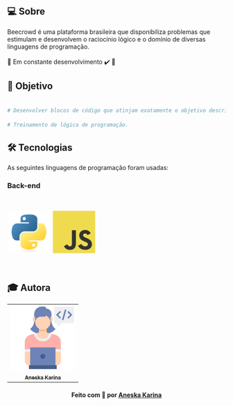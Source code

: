 ## 💻 Sobre

Beecrowd é uma plataforma brasileira que disponibiliza problemas que estimulam e desenvolvem o raciocínio lógico e o domínio de diversas linguagens de programação.
<br><br>
🚧 Em constante desenvolvimento ✔️ 🚧

## 🎯 Objetivo

```bash
  
# Desenvolver blocos de código que atinjam exatamente o objetivo descrito.

# Treinamento de lógica de programação.

```

## 🛠 Tecnologias

As seguintes linguagens de programação foram usadas:

### **Back-end**
<br>
<p align="left">
    <img src="https://raw.githubusercontent.com/devicons/devicon/master/icons/python/python-original.svg" alt="Python" width="100" height="100"/>
    <img src="https://raw.githubusercontent.com/devicons/devicon/master/icons/javascript/javascript-original.svg" alt="Javascript" width="100" height="100"/>
</p>
<br>

## :mortar_board: Autora

<table align="center">
    <tr>
        <td align="center">
            <a href="https://github.com/aneskak">
                <img src="programadora.png" width="150px;" alt="Imagem Desenvolvedora" />
                <br />
                <sub><b>Aneska Karina</b></sub>
            </a>
        </td>
    </tr>
</table>
<h4 align="center">
   Feito com 💖 por <a href="https://www.linkedin.com/in/aneska-karina-7521795b/" target="_blank"> Aneska Karina </a>
</h4>
